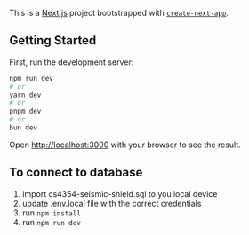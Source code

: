 This is a [Next.js](https://nextjs.org) project bootstrapped with [`create-next-app`](https://nextjs.org/docs/app/api-reference/cli/create-next-app).

## Getting Started

First, run the development server:

```bash
npm run dev
# or
yarn dev
# or
pnpm dev
# or
bun dev
```

Open [http://localhost:3000](http://localhost:3000) with your browser to see the result.

## To connect to database

1. import cs4354-seismic-shield.sql to you local device
2. update .env.local file with the correct credentials
3. run `npm install`
4. run `npm run dev`
